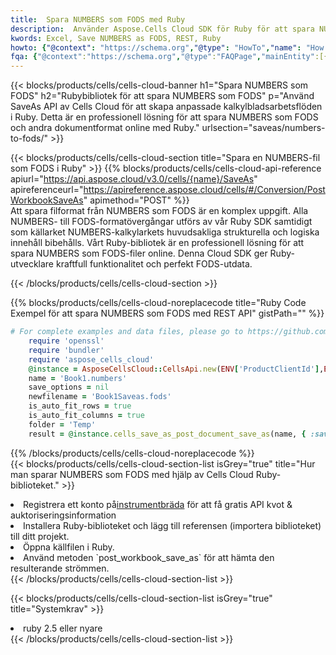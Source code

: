 ```yaml
---
title:  Spara NUMBERS som FODS med Ruby
description:  Använder Aspose.Cells Cloud SDK för Ruby för att spara NUMBERS-formatfilen som FODS-formatfil.
kwords: Excel, Save NUMBERS as FODS, REST, Ruby
howto: {"@context": "https://schema.org","@type": "HowTo","name": "How to save NUMBERS as FODS using the Cells Cloud Ruby library.","description": "How to save NUMBERS as FODS using the Cells Cloud Ruby library.","image": {"@type": "ImageObject"},"url": "/ruby/saveas/numbers-to-fods/","step": [{ "@type": "HowToStep","name": "How to save NUMBERS as FODS using the Cells Cloud Ruby library. step 1", "image": {"@type": "ImageObject",},"url": "/ruby/saveas/numbers-to-fods/","text": "Register an account at <a href='https://dashboard.aspose.cloud/'>Dashboard</a> to get free API quota & authorization details",},{ "@type": "HowToStep","name": "How to save NUMBERS as FODS using the Cells Cloud Ruby library. step 1", "image": {"@type": "ImageObject",},"url": "/ruby/saveas/numbers-to-fods/","text": "Install Ruby library and add the reference (import the library) to your project.",},{ "@type": "HowToStep","name": "How to save NUMBERS as FODS using the Cells Cloud Ruby library. step 1", "image": {"@type": "ImageObject",},"url": "/ruby/saveas/numbers-to-fods/","text": "Open the source file in Ruby.",},{ "@type": "HowToStep","name": "How to save NUMBERS as FODS using the Cells Cloud Ruby library. step 1", "image": {"@type": "ImageObject",},"url": "/ruby/saveas/numbers-to-fods/","text": "Use the `post_workbook_save_as` method to retrieve the resulting stream.",}, ],"supply": {"@type": "HowToSupply","name": "document"},"tool": [{"@type": "HowToTool","name": "RubyMine, Visual Studio Code, Aptana Studio, NetBeans"},{"@type": "HowToTool","name": "Aspose Cells"}],"totalTime": "PT6M"}
fqa: {"@context":"https://schema.org","@type":"FAQPage","mainEntity":[{"@type":"Question","name":"Why save file as other formats file in C# using REST API?","acceptedAnswer":{"@type":"Answer","text":"Documents are encoded in many ways, and some files may be incompatible with the software you use. To open and read such files, just save them as appropriate file formats.<br/><ol><li>Install .NET SDK and add the reference (import the library) to your project.</li><li>Open the source file in C# using REST API.</li><li>Call the PostWorkbookSaveAsRequest() method, passing an output filename with required extension.</li><li>Get the result of save as a separate file.</li></ol>"}},{"@type":"Question","name":"What file formats can I save as with your C# library?","acceptedAnswer":{"@type":"Answer","text":"We support a variety of file formats for conversion using .NET library, including XLSX, Excel, xls , PDF, CSV, HTML, Markdown, XML, PNG, JPG, TIFF, Json, TXT and many more."}},{"@type":"Question","name":"What is the maximum allowed file size for conversion using this .NET library?","acceptedAnswer":{"@type":"Answer","text":"There are no file size limits for format conversions using .NET library."}}]}
---
```

{{< blocks/products/cells/cells-cloud-banner h1="Spara NUMBERS som FODS" h2="Rubybibliotek för att spara NUMBERS som FODS" p="Använd SaveAs API av Cells Cloud för att skapa anpassade kalkylbladsarbetsflöden i Ruby. Detta är en professionell lösning för att spara NUMBERS som FODS och andra dokumentformat online med Ruby." urlsection="saveas/numbers-to-fods/" >}}

{{< blocks/products/cells/cells-cloud-section title="Spara en NUMBERS-fil som FODS i Ruby" >}}
{{% blocks/products/cells/cells-cloud-api-reference apiurl="https://api.aspose.cloud/v3.0/cells/{name}/SaveAs" apireferenceurl="https://apireference.aspose.cloud/cells/#/Conversion/PostWorkbookSaveAs" apimethod="POST" %}}
<br/>
Att spara filformat från NUMBERS som FODS är en komplex uppgift. Alla NUMBERS- till FODS-formatövergångar utförs av vår Ruby SDK samtidigt som källarket NUMBERS-kalkylarkets huvudsakliga strukturella och logiska innehåll bibehålls. Vårt Ruby-bibliotek är en professionell lösning för att spara NUMBERS som FODS-filer online. Denna Cloud SDK ger Ruby-utvecklare kraftfull funktionalitet och perfekt FODS-utdata.

{{< /blocks/products/cells/cells-cloud-section >}}

{{% blocks/products/cells/cells-cloud-noreplacecode title="Ruby Code Exempel för att spara NUMBERS som FODS med REST API" gistPath="" %}}
  
```ruby
# For complete examples and data files, please go to https://github.com/aspose-cells-cloud/aspose-cells-cloud-ruby/
    require 'openssl'
    require 'bundler'
    require 'aspose_cells_cloud'
    @instance = AsposeCellsCloud::CellsApi.new(ENV['ProductClientId'],ENV['ProductClientSecret'])
    name = 'Book1.numbers'
    save_options = nil
    newfilename = 'Book1Saveas.fods'
    is_auto_fit_rows = true
    is_auto_fit_columns = true
    folder = 'Temp'
    result = @instance.cells_save_as_post_document_save_as(name, { :save_options=>save_options, :newfilename=>(folder+"/"+newfilename), :is_auto_fit_rows=>is_auto_fit_rows, :is_auto_fit_columns=>is_auto_fit_columns, :folder=>folder})
```
  
{{% /blocks/products/cells/cells-cloud-noreplacecode %}}
<br/>
{{< blocks/products/cells/cells-cloud-section-list isGrey="true" title="Hur man sparar NUMBERS som FODS med hjälp av Cells Cloud Ruby-biblioteket." >}}
<li> Registrera ett konto på<a href="https://dashboard.aspose.cloud/">instrumentbräda</a> för att få gratis API kvot & auktoriseringsinformation</li>
<li>Installera Ruby-biblioteket och lägg till referensen (importera biblioteket) till ditt projekt.</li>
<li>Öppna källfilen i Ruby.</li>
<li>Använd metoden `post_workbook_save_as` för att hämta den resulterande strömmen.</li>
{{< /blocks/products/cells/cells-cloud-section-list >}}

{{< blocks/products/cells/cells-cloud-section-list isGrey="true" title="Systemkrav" >}}
<li>ruby 2.5 eller nyare</li>
{{< /blocks/products/cells/cells-cloud-section-list >}}
